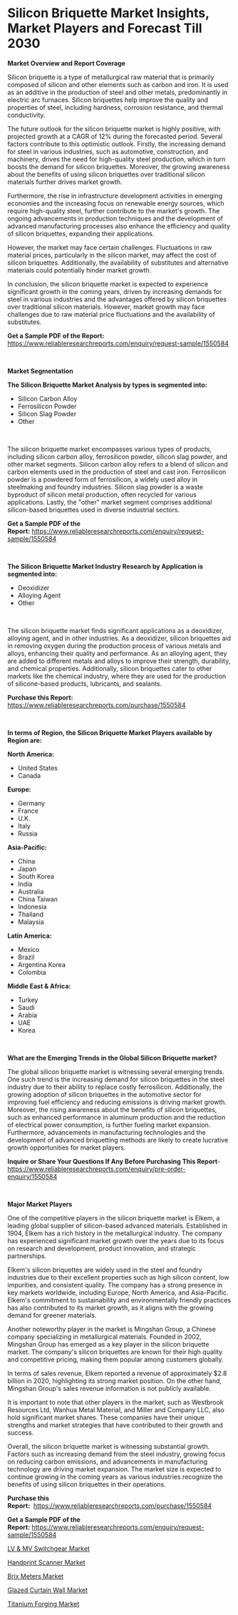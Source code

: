 <p><h1>Silicon Briquette Market Insights, Market Players and Forecast Till 2030</h1></p><p><strong>Market Overview and Report Coverage</strong></p>
<p><p>Silicon briquette is a type of metallurgical raw material that is primarily composed of silicon and other elements such as carbon and iron. It is used as an additive in the production of steel and other metals, predominantly in electric arc furnaces. Silicon briquettes help improve the quality and properties of steel, including hardness, corrosion resistance, and thermal conductivity.</p><p>The future outlook for the silicon briquette market is highly positive, with projected growth at a CAGR of 12% during the forecasted period. Several factors contribute to this optimistic outlook. Firstly, the increasing demand for steel in various industries, such as automotive, construction, and machinery, drives the need for high-quality steel production, which in turn boosts the demand for silicon briquettes. Moreover, the growing awareness about the benefits of using silicon briquettes over traditional silicon materials further drives market growth.</p><p>Furthermore, the rise in infrastructure development activities in emerging economies and the increasing focus on renewable energy sources, which require high-quality steel, further contribute to the market's growth. The ongoing advancements in production techniques and the development of advanced manufacturing processes also enhance the efficiency and quality of silicon briquettes, expanding their applications.</p><p>However, the market may face certain challenges. Fluctuations in raw material prices, particularly in the silicon market, may affect the cost of silicon briquettes. Additionally, the availability of substitutes and alternative materials could potentially hinder market growth.</p><p>In conclusion, the silicon briquette market is expected to experience significant growth in the coming years, driven by increasing demands for steel in various industries and the advantages offered by silicon briquettes over traditional silicon materials. However, market growth may face challenges due to raw material price fluctuations and the availability of substitutes.</p></p>
<p><strong>Get a Sample PDF of the Report:</strong> <a href="https://www.reliableresearchreports.com/enquiry/request-sample/1550584">https://www.reliableresearchreports.com/enquiry/request-sample/1550584</a></p>
<p>&nbsp;</p>
<p><strong>Market Segmentation</strong></p>
<p><strong>The Silicon Briquette Market Analysis by types is segmented into:</strong></p>
<p><ul><li>Silicon Carbon Alloy</li><li>Ferrosilicon Powder</li><li>Silicon Slag Powder</li><li>Other</li></ul></p>
<p>&nbsp;</p>
<p><p>The silicon briquette market encompasses various types of products, including silicon carbon alloy, ferrosilicon powder, silicon slag powder, and other market segments. Silicon carbon alloy refers to a blend of silicon and carbon elements used in the production of steel and cast iron. Ferrosilicon powder is a powdered form of ferrosilicon, a widely used alloy in steelmaking and foundry industries. Silicon slag powder is a waste byproduct of silicon metal production, often recycled for various applications. Lastly, the "other" market segment comprises additional silicon-based briquettes used in diverse industrial sectors.</p></p>
<p><strong>Get a Sample PDF of the Report:</strong>&nbsp;<a href="https://www.reliableresearchreports.com/enquiry/request-sample/1550584">https://www.reliableresearchreports.com/enquiry/request-sample/1550584</a></p>
<p>&nbsp;</p>
<p><strong>The Silicon Briquette Market Industry Research by Application is segmented into:</strong></p>
<p><ul><li>Deoxidizer</li><li>Alloying Agent</li><li>Other</li></ul></p>
<p>&nbsp;</p>
<p><p>The silicon briquette market finds significant applications as a deoxidizer, alloying agent, and in other industries. As a deoxidizer, silicon briquettes aid in removing oxygen during the production process of various metals and alloys, enhancing their quality and performance. As an alloying agent, they are added to different metals and alloys to improve their strength, durability, and chemical properties. Additionally, silicon briquettes cater to other markets like the chemical industry, where they are used for the production of silicone-based products, lubricants, and sealants.</p></p>
<p><strong>Purchase this Report:</strong>&nbsp; <a href="https://www.reliableresearchreports.com/purchase/1550584">https://www.reliableresearchreports.com/purchase/1550584</a></p>
<p>&nbsp;</p>
<p><strong>In terms of Region, the Silicon Briquette Market Players available by Region are:</strong></p>
<p>
    <p> <strong> North America: </strong>
        <ul>
            <li>United States</li>
            <li>Canada</li>
        </ul>
        </p> 
    <p> <strong> Europe: </strong>
        <ul>
            <li>Germany</li>
            <li>France</li>
            <li>U.K.</li>
            <li>Italy</li>
            <li>Russia</li>
        </ul>
        </p> 
    <p> <strong> Asia-Pacific: </strong>
        <ul>
            <li>China</li>
            <li>Japan</li>
            <li>South Korea</li>
            <li>India</li>
            <li>Australia</li>
            <li>China Taiwan</li>
            <li>Indonesia</li>
            <li>Thailand</li>
            <li>Malaysia</li>
        </ul>
        </p> 
    <p> <strong> Latin America: </strong>
        <ul>
            <li>Mexico</li>
            <li>Brazil</li>
            <li>Argentina Korea</li>
            <li>Colombia</li>
        </ul>
        </p> 
    <p> <strong> Middle East & Africa: </strong>
        <ul>
            <li>Turkey</li>
            <li>Saudi</li>
            <li>Arabia</li>
            <li>UAE</li>
            <li>Korea</li>
        </ul>
    </p>
    </p>
<p>&nbsp;</p>
<p><strong>What are the Emerging Trends in the Global Silicon Briquette market?</strong></p>
<p><p>The global silicon briquette market is witnessing several emerging trends. One such trend is the increasing demand for silicon briquettes in the steel industry due to their ability to replace costly ferrosilicon. Additionally, the growing adoption of silicon briquettes in the automotive sector for improving fuel efficiency and reducing emissions is driving market growth. Moreover, the rising awareness about the benefits of silicon briquettes, such as enhanced performance in aluminum production and the reduction of electrical power consumption, is further fueling market expansion. Furthermore, advancements in manufacturing technologies and the development of advanced briquetting methods are likely to create lucrative growth opportunities for market players.</p></p>
<p><strong>Inquire or Share Your Questions If Any Before Purchasing This Report</strong>- <a href="https://www.reliableresearchreports.com/enquiry/pre-order-enquiry/1550584">https://www.reliableresearchreports.com/enquiry/pre-order-enquiry/1550584</a></p>
<p>&nbsp;</p>
<p><strong>Major Market Players</strong></p>
<p><p>One of the competitive players in the silicon briquette market is Elkem, a leading global supplier of silicon-based advanced materials. Established in 1904, Elkem has a rich history in the metallurgical industry. The company has experienced significant market growth over the years due to its focus on research and development, product innovation, and strategic partnerships. </p><p>Elkem's silicon briquettes are widely used in the steel and foundry industries due to their excellent properties such as high silicon content, low impurities, and consistent quality. The company has a strong presence in key markets worldwide, including Europe, North America, and Asia-Pacific. Elkem's commitment to sustainability and environmentally friendly practices has also contributed to its market growth, as it aligns with the growing demand for greener materials.</p><p>Another noteworthy player in the market is Mingshan Group, a Chinese company specializing in metallurgical materials. Founded in 2002, Mingshan Group has emerged as a key player in the silicon briquette market. The company's silicon briquettes are known for their high quality and competitive pricing, making them popular among customers globally.</p><p>In terms of sales revenue, Elkem reported a revenue of approximately $2.8 billion in 2020, highlighting its strong market position. On the other hand, Mingshan Group's sales revenue information is not publicly available.</p><p>It is important to note that other players in the market, such as Westbrook Resources Ltd, Wanhua Metal Material, and Miller and Company LLC, also hold significant market shares. These companies have their unique strengths and market strategies that have contributed to their growth and success.</p><p>Overall, the silicon briquette market is witnessing substantial growth. Factors such as increasing demand from the steel industry, growing focus on reducing carbon emissions, and advancements in manufacturing technology are driving market expansion. The market size is expected to continue growing in the coming years as various industries recognize the benefits of using silicon briquettes in their operations.</p></p>
<p><strong>Purchase this Report:</strong>&nbsp;&nbsp;<a href="https://www.reliableresearchreports.com/purchase/1550584">https://www.reliableresearchreports.com/purchase/1550584</a></p>
<p></p>
<p><strong>Get a Sample PDF of the Report:</strong>&nbsp;<a href="https://www.reliableresearchreports.com/enquiry/request-sample/1550584">https://www.reliableresearchreports.com/enquiry/request-sample/1550584</a></p>
<p><p><a href="https://medium.com/@mhdhonirp23/lv-amp-mv-switchgear-market-the-key-to-successful-business-strategy-forecast-till-2030-7e479ec5c584">LV & MV Switchgear Market</a></p><p><a href="https://medium.com/@devidwarnerrp23/handprint-scanner-market-size-market-outlook-and-market-forecast-2023-to-2030-915e33bae700">Handprint Scanner Market</a></p><p><a href="https://medium.com/@rameshramurp23/brix-meters-market-competitive-analysis-market-trends-and-forecast-to-2030-eb33e0f29da5">Brix Meters Market</a></p><p><a href="https://github.com/gaydyna/Market-Research-Report-List-1/blob/main/glazed-curtain-wall-market.md">Glazed Curtain Wall Market</a></p><p><a href="https://github.com/amonskiyk/Market-Research-Report-List-1/blob/main/titanium-forging-market.md">Titanium Forging Market</a></p></p>